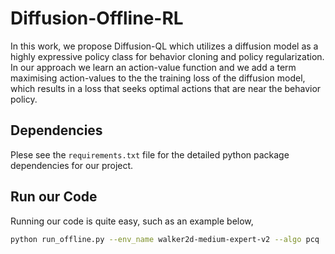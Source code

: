 # Diffusion-Offline-RL
In this work, we propose Diffusion-QL which utilizes a diffusion model as a highly expressive policy class for behavior cloning and policy regularization. In our approach we learn an action-value function and we add a term maximising action-values to the the training loss of the diffusion model, which results in a loss that seeks optimal actions that are near the behavior policy. 

## Dependencies
Plese see the ``requirements.txt`` file for the detailed python package dependencies for our project. 

## Run our Code
Running our code is quite easy, such as an example below, 
```.bash
python run_offline.py --env_name walker2d-medium-expert-v2 --algo pcq 
```
